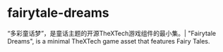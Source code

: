 # fairytale-dreams

“多彩童话梦”，是童话主题的开源TheXTech游戏组件的最小集。| "Fairytale Dreams", is a minimal TheXTech game asset that features Fairy Tales.